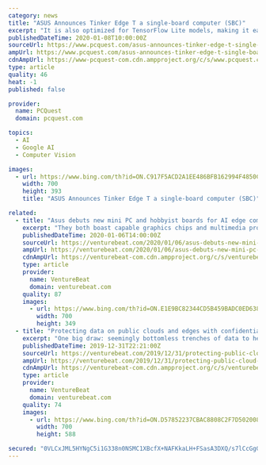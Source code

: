 ```yaml
---
category: news
title: "ASUS Announces Tinker Edge T a single-board computer (SBC)"
excerpt: "It is also optimized for TensorFlow Lite models, making it easy to compile and run common ML models. NXP i.MX 8M processor With its powerful and modern quad-core ARM-based NXP i.MX 8M processor, Tinker Edge T offers a powerful solution for graphics, machine vision, video, audio, voice, and safety-critical applications. Tinker Edge T features 1 ..."
publishedDateTime: 2020-01-08T10:00:00Z
sourceUrl: https://www.pcquest.com/asus-announces-tinker-edge-t-single-board-computer-sbc/
ampUrl: https://www.pcquest.com/asus-announces-tinker-edge-t-single-board-computer-sbc/amp/
cdnAmpUrl: https://www-pcquest-com.cdn.ampproject.org/c/s/www.pcquest.com/asus-announces-tinker-edge-t-single-board-computer-sbc/amp/
type: article
quality: 46
heat: -1
published: false

provider:
  name: PCQuest
  domain: pcquest.com

topics:
  - AI
  - Google AI
  - Computer Vision

images:
  - url: https://www.bing.com/th?id=ON.C917F5ACD2A1EE486BFB162994F4850C
    width: 700
    height: 393
    title: "ASUS Announces Tinker Edge T a single-board computer (SBC)"

related:
  - title: "Asus debuts new mini PC and hobbyist boards for AI edge computing workloads"
    excerpt: "They both boast capable graphics chips and multimedia processors (that can handle up to 4K on the Tinker Edge ... “This latest lineup of … products [is] designed for real-life AI edge-computing applications, from AI-enabled consumer robotics and smart vending machines to AI-enabled video conferencing and camera setups,” wrote Asus in ..."
    publishedDateTime: 2020-01-06T14:00:00Z
    sourceUrl: https://venturebeat.com/2020/01/06/asus-debuts-new-mini-pc-and-hobbyist-boards-for-ai-edge-computing-workloads/
    ampUrl: https://venturebeat.com/2020/01/06/asus-debuts-new-mini-pc-and-hobbyist-boards-for-ai-edge-computing-workloads/amp/
    cdnAmpUrl: https://venturebeat-com.cdn.ampproject.org/c/s/venturebeat.com/2020/01/06/asus-debuts-new-mini-pc-and-hobbyist-boards-for-ai-edge-computing-workloads/amp/
    type: article
    provider:
      name: VentureBeat
      domain: venturebeat.com
    quality: 87
    images:
      - url: https://www.bing.com/th?id=ON.E1E9BC82344CD5B459BADC0ED638FF62
        width: 700
        height: 349
  - title: "Protecting data on public clouds and edges with confidential computing"
    excerpt: "One big draw: seemingly bottomless trenches of data to help develop and train machine learning systems. While placing and processing intellectual ... computing is already impacting the cloud and application development, look to Microsoft’s Azure confidential computing efforts. Even before the Confidential Computing Consortium kicked off ..."
    publishedDateTime: 2019-12-31T22:21:00Z
    sourceUrl: https://venturebeat.com/2019/12/31/protecting-public-cloud-and-edge-data-with-confidential-computing/
    ampUrl: https://venturebeat.com/2019/12/31/protecting-public-cloud-and-edge-data-with-confidential-computing/amp/
    cdnAmpUrl: https://venturebeat-com.cdn.ampproject.org/c/s/venturebeat.com/2019/12/31/protecting-public-cloud-and-edge-data-with-confidential-computing/amp/
    type: article
    provider:
      name: VentureBeat
      domain: venturebeat.com
    quality: 74
    images:
      - url: https://www.bing.com/th?id=ON.D57852237CBAC8808C2F7D502008D71B
        width: 700
        height: 588

secured: "0VLCxJML5HYNgC5i1G338n0NSMC1XBcfX+NAFKkaLH+FSasA3DXQ/s7lCcGgGUqrJbOG7804xgjD/KOd7ySVuoWlZCvISXWUuv0HE+wU4mm4tSvAgI7kt+HOeuYBeQZU7CH5TZZaa7WH796bettCn27nq3Sdy1DoD+PhQTTdhSvKpD3W52TSuJPhAUcdPrNUfiYoKb/q0ZnZwJ3+Q2lv8H6O7s/woKHef86Qi2DXhSlbqEPLUqLL6uv80G8OHCymz2PCCL+zRcLb3j3ooLqKoQ==;R8oM6WlIw325Wkx18sg1DA=="
---
```


